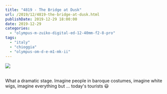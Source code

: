 ```yaml
---
title: "4819 - The Bridge at Dusk"
url: /2019/12/4819-the-bridge-at-dusk.html
publishDate: 2019-12-29 18:00:00
date: 2019-12-29
categories: 
  - "olympus-m-zuiko-digital-ed-12-40mm-f2-8-pro"
tags: 
  - "italy"
  - "chioggia"
  - "olympus-om-d-e-m1-mk-ii"
---
```

<div class="container">
<div class="center"><a target="_blank" href="https://d25zfm9zpd7gm5.cloudfront.net/1200x1200/2018/20180510_205157_lr.jpg"><img class="webfeedsFeaturedVisual" src="https://d25zfm9zpd7gm5.cloudfront.net/0600x0600/2018/20180510_205157_lr.jpg" /></a></div>
</div>
<br />

What a dramatic stage. Imagine people in baroque costumes, imagine
white wigs, imagine everything but ... today's tourists :smiley:
